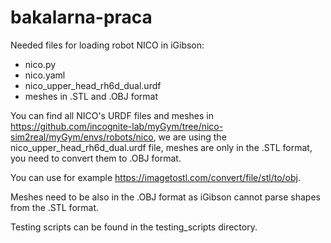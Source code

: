 # bakalarna-praca

Needed files for loading robot NICO in iGibson:
- nico.py
- nico.yaml
- nico_upper_head_rh6d_dual.urdf
- meshes in .STL and .OBJ format

You can find all NICO's URDF files and meshes in https://github.com/incognite-lab/myGym/tree/nico-sim2real/myGym/envs/robots/nico,
we are using the nico_upper_head_rh6d_dual.urdf file, meshes are only in the .STL format, you need to convert them to .OBJ format. 

You can use for example https://imagetostl.com/convert/file/stl/to/obj.

Meshes need to be also in the .OBJ format as iGibson cannot parse shapes from the .STL format.

Testing scripts can be found in the testing_scripts directory.
